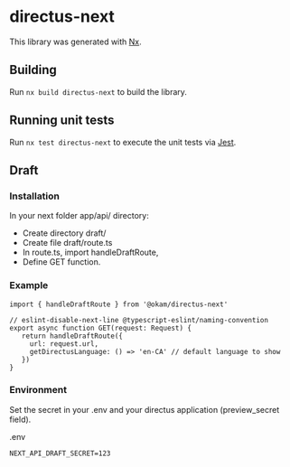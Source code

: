 # directus-next

This library was generated with [Nx](https://nx.dev).

## Building

Run `nx build directus-next` to build the library.

## Running unit tests

Run `nx test directus-next` to execute the unit tests via [Jest](https://jestjs.io).

## Draft

### Installation
In your next folder app/api/ directory:
* Create directory draft/
* Create file draft/route.ts
* In route.ts, import handleDraftRoute,
* Define GET function.

### Example
```
import { handleDraftRoute } from '@okam/directus-next'

// eslint-disable-next-line @typescript-eslint/naming-convention
export async function GET(request: Request) {
   return handleDraftRoute({
     url: request.url,
     getDirectusLanguage: () => 'en-CA' // default language to show
   })
}
```

### Environment
Set the secret in your .env and your directus application (preview_secret field).

.env
```
NEXT_API_DRAFT_SECRET=123
```

